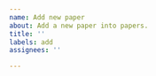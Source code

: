 ```yaml
---
name: Add new paper
about: Add a new paper into papers.
title: ''
labels: add
assignees: ''

---
```



